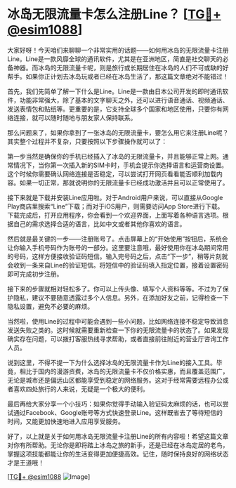 # 冰岛无限流量卡怎么注册Line？ [[TG💪+ @esim1088](https://t.me/s/esim1088)]

大家好呀！今天咱们来聊聊一个非常实用的话题——如何用冰岛的无限流量卡注册Line。Line是一款风靡全球的通讯软件，尤其是在亚洲地区，简直是社交聊天的必备神器。而冰岛的无限流量卡呢，则是旅行或长期居住在冰岛的人们不可或缺的好帮手。如果你正计划去冰岛玩或者已经在冰岛生活了，那这篇文章绝对不能错过！

首先，我们先简单了解一下什么是Line。Line是一款由日本公司开发的即时通讯软件，功能非常强大，除了基本的文字聊天之外，还可以进行语音通话、视频通话、发送表情包和贴纸等。更重要的是，它支持全球多个国家和地区使用，只要你有网络连接，就可以随时随地与朋友家人保持联系。

那么问题来了，如果你拿到了一张冰岛的无限流量卡，要怎么用它来注册Line呢？其实整个过程并不复杂，只要按照以下步骤操作就可以了：

第一步当然是确保你的手机已经插入了冰岛的无限流量卡，并且能够正常上网。通常情况下，当你第一次插入新的SIM卡时，手机会提示你选择语言和运营商设置。这个时候你需要确认网络连接是否稳定，可以尝试打开网页看看能否顺利加载内容。如果一切正常，那就说明你的无限流量卡已经成功激活并且可以正常使用了。

接下来就是下载并安装Line应用啦。对于Android用户来说，可以直接从Google Play商店里搜索“Line”下载；而对于iOS用户，则需要访问App Store进行下载。下载完成后，打开应用程序，你会看到一个欢迎界面，上面写着各种语言选项。根据自己的需求选择合适的语言，比如中文或者其他你喜欢的语言。

然后就是最关键的一步——注册账号了。点击屏幕上的“开始使用”按钮后，系统会让你输入手机号码作为账号的一部分。这里要注意哦，最好使用你在冰岛期间常用的号码，这样方便接收验证码短信。输入完号码之后，点击“下一步”，稍等片刻就会收到一条来自Line的验证短信。将短信中的验证码填入指定位置，接着设置密码即可完成初步注册。

接下来的步骤就相对轻松多了。你可以上传头像、填写个人资料等等。不过为了保护隐私，建议不要随意透露过多个人信息。另外，在添加好友之前，记得检查一下隐私设置，避免不必要的麻烦。

当然啦，使用Line的过程中可能会遇到一些小问题，比如网络连接不稳定导致消息发送失败之类的。这时候就需要重新检查一下你的无限流量卡的状态了。如果发现确实存在问题，可以拨打客服热线寻求帮助，或者直接前往附近的营业厅咨询工作人员。

说到这里，不得不提一下为什么选择冰岛的无限流量卡作为Line的接入工具。毕竟，相比于国内的漫游资费，冰岛的无限流量卡不仅价格实惠，而且覆盖范围广，无论是城市还是偏远山区都能享受到稳定的网络服务。这对于经常需要远程办公或者喜欢四处旅行的人来说，无疑是一个极大的便利。

最后再给大家分享一个小技巧：如果你觉得手动输入验证码太麻烦的话，也可以尝试通过Facebook、Google账号等方式快速登录Line。这样既省去了等待短信的时间，又能更加快速地进入应用享受服务。

好了，以上就是关于如何用冰岛无限流量卡注册Line的所有内容啦！希望这篇文章对你有所帮助。无论你是即将踏上冰岛之旅的新手，还是已经在冰岛定居的老鸟，掌握这项技能都能让你的生活变得更加便捷高效。记住，随时保持良好的网络状态才是王道哦！

[[TG💪+ @esim1088](https://t.me/s/esim1088) ![Image](https://i.postimg.cc/4NQfJmqS/Snipaste-2025-05-13-00-14-12.png)]